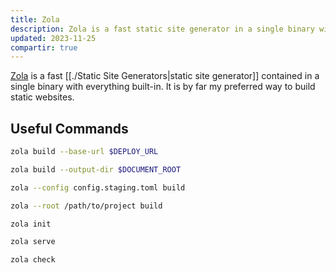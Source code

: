 ```yaml
---
title: Zola
description: Zola is a fast static site generator in a single binary with everything built-in.
updated: 2023-11-25
compartir: true
---
```



[Zola](https:) is a fast [[./Static Site Generators|static site generator]] contained in a single binary with everything built-in. It is by far my preferred way to build static websites.

## Useful Commands

```bash
zola build --base-url $DEPLOY_URL
```

```bash
zola build --output-dir $DOCUMENT_ROOT
```

```bash
zola --config config.staging.toml build
```

```bash
zola --root /path/to/project build
```

```bash
zola init
```

```bash
zola serve
```

```bash
zola check
```
